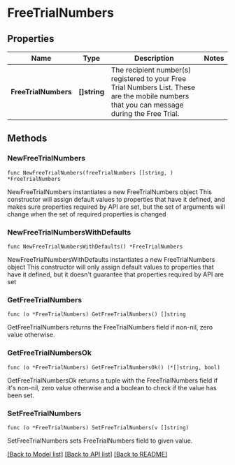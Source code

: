 # FreeTrialNumbers

## Properties

Name | Type | Description | Notes
------------ | ------------- | ------------- | -------------
**FreeTrialNumbers** | **[]string** | The recipient number(s) registered to your Free Trial Numbers List. These are the mobile numbers that you can message during the Free Trial.  | 

## Methods

### NewFreeTrialNumbers

`func NewFreeTrialNumbers(freeTrialNumbers []string, ) *FreeTrialNumbers`

NewFreeTrialNumbers instantiates a new FreeTrialNumbers object
This constructor will assign default values to properties that have it defined,
and makes sure properties required by API are set, but the set of arguments
will change when the set of required properties is changed

### NewFreeTrialNumbersWithDefaults

`func NewFreeTrialNumbersWithDefaults() *FreeTrialNumbers`

NewFreeTrialNumbersWithDefaults instantiates a new FreeTrialNumbers object
This constructor will only assign default values to properties that have it defined,
but it doesn't guarantee that properties required by API are set

### GetFreeTrialNumbers

`func (o *FreeTrialNumbers) GetFreeTrialNumbers() []string`

GetFreeTrialNumbers returns the FreeTrialNumbers field if non-nil, zero value otherwise.

### GetFreeTrialNumbersOk

`func (o *FreeTrialNumbers) GetFreeTrialNumbersOk() (*[]string, bool)`

GetFreeTrialNumbersOk returns a tuple with the FreeTrialNumbers field if it's non-nil, zero value otherwise
and a boolean to check if the value has been set.

### SetFreeTrialNumbers

`func (o *FreeTrialNumbers) SetFreeTrialNumbers(v []string)`

SetFreeTrialNumbers sets FreeTrialNumbers field to given value.



[[Back to Model list]](../README.md#documentation-for-models) [[Back to API list]](../README.md#documentation-for-api-endpoints) [[Back to README]](../README.md)


